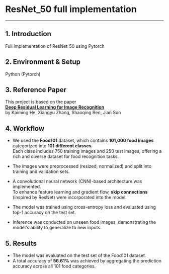 # ResNet_50 full implementation   

-----

## 1. Introduction   
Full implementation of ResNet_50 using Pytorch

## 2. Environment & Setup   
Python (Pytorch)   

## 3. Reference Paper
This project is based on the paper  
**[Deep Residual Learning for Image Recognition](https://arxiv.org/abs/1512.03385)**  
by Kaiming He, Xiangyu Zhang, Shaoqing Ren, Jian Sun

## 4. Workflow
- We used the **Food101** dataset, which contains **101,000 food images** categorized into **101 different classes**.  
  Each class includes 750 training images and 250 test images, offering a rich and diverse dataset for food recognition tasks.

- The images were preprocessed (resized, normalized) and split into training and validation sets.

- A convolutional neural network (CNN)-based architecture was implemented.  
  To enhance feature learning and gradient flow, **skip connections** (inspired by ResNet) were incorporated into the model.

- The model was trained using cross-entropy loss and evaluated using top-1 accuracy on the test set.

- Inference was conducted on unseen food images, demonstrating the model's ability to generalize to new inputs.

## 5. Results
- The model was evaluated on the test set of the Food101 dataset.
- A total accuracy of **56.61%** was achieved by aggregating the prediction accuracy across all 101 food categories.
